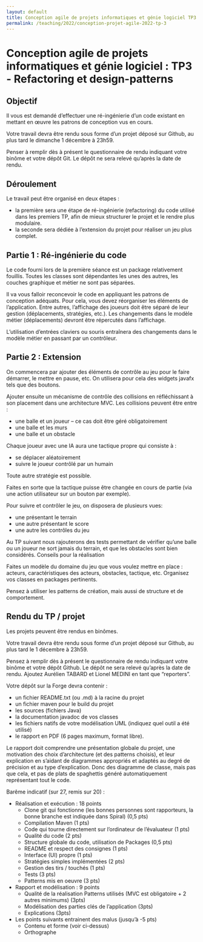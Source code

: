```yaml
---
layout: default
title: Conception agile de projets informatiques et génie logiciel TP3 Refactoring et design-patterns
permalink: /teaching/2022/conception-projet-agile-2022-tp-3
---
```

# Conception agile de projets informatiques et génie logiciel : TP3 - Refactoring et design-patterns

## Objectif

Il vous est demandé d’effectuer une ré-ingénierie d’un code existant en mettant en œuvre les patrons de conception vus en cours.

Votre travail devra être rendu sous forme d’un projet déposé sur Github, au plus tard le dimanche 1 décembre à 23h59.

Penser à remplir dès à présent le questionnaire de rendu indiquant votre binôme et votre dépôt Git. Le dépôt ne sera relevé qu’après la date de rendu.

## Déroulement

Le travail peut être organisé en deux étapes :

- la première sera une étape de ré-ingénierie (refactoring) du code utilisé dans les premiers TP, afin de mieux structurer le projet et le rendre plus modulaire.
- la seconde sera dédiée à l’extension du projet pour réaliser un jeu plus complet.

## Partie 1 : Ré-ingénierie du code

Le code fourni lors de la première séance est un package relativement fouillis. Toutes les classes sont dépendantes les unes des autres, les couches graphique et métier ne sont pas séparées.

Il va vous falloir reconcevoir le code en appliquant les patrons de conception adéquats. Pour cela, vous devez réorganiser les éléments de l’application. Entre autres, l’affichage des joueurs doit être séparé de leur gestion (déplacements, stratégies, etc.). Les changements dans le modèle métier (déplacements) devront être répercutés dans l’affichage.

L’utilisation d’entrées claviers ou souris entraînera des changements dans le modèle métier en passant par un contrôleur.
## Partie 2 : Extension

On commencera par ajouter des éléments de contrôle au jeu pour le faire démarrer, le mettre en pause, etc. On utilisera pour cela des widgets javafx tels que des boutons.

Ajouter ensuite un mécanisme de contrôle des collisions en réfléchissant à son placement dans une architecture MVC. Les collisions peuvent être entre :

- une balle et un joueur – ce cas doit être géré obligatoirement
- une balle et les murs
- une balle et un obstacle

Chaque joueur avec une IA aura une tactique propre qui consiste à :

- se déplacer aléatoirement
- suivre le joueur contrôlé par un humain

Toute autre stratégie est possible.

Faites en sorte que la tactique puisse être changée en cours de partie (via une action utilisateur sur un bouton par exemple).

Pour suivre et contrôler le jeu, on disposera de plusieurs vues:

- une présentant le terrain
- une autre présentant le score
- une autre les contrôles du jeu

Au TP suivant nous rajouterons des tests permettant de vérifier qu’une balle ou un joueur ne sort jamais du terrain, et que les obstacles sont bien considérés.
Conseils pour la réalisation

Faites un modèle du domaine du jeu que vous voulez mettre en place : acteurs, caractéristiques des acteurs, obstacles, tactique, etc. Organisez vos classes en packages pertinents.

Pensez à utiliser les patterns de création, mais aussi de structure et de comportement.

## Rendu du TP / projet

Les projets peuvent être rendus en binômes.

Votre travail devra être rendu sous forme d’un projet déposé sur Github, au plus tard le 1 décembre à 23h59.

Pensez à remplir dès à présent le questionnaire de rendu indiquant votre binôme et votre dépôt Github. Le dépôt ne sera relevé qu’après la date de rendu. Ajoutez Aurélien TABARD et Lionel MEDINI en tant que “reporters”.

Votre dépôt sur la Forge devra contenir :

- un fichier README.txt (ou .md) à la racine du projet
- un fichier maven pour le build du projet
- les sources (fichiers Java)
- la documentation javadoc de vos classes
- les fichiers natifs de votre modélisation UML (indiquez quel outil a été utilisé)
- le rapport en PDF (6 pages maximum, format libre).

Le rapport doit comprendre une présentation globale du projet, une motivation des choix d’architecture (et des patterns choisis), et leur explication en s’aidant de diagrammes appropriés et adaptés au degré de précision et au type d’explication. Donc des diagramme de classe, mais pas que cela, et pas de plats de spaghettis généré automatiquement représentant tout le code.

Barême indicatif (sur 27, remis sur 20) :

- Réalisation et exécution : 18 points
  - Clone git qui fonctionne (les bonnes personnes sont rapporteurs, la bonne branche est indiquée dans Spiral) (0,5 pts)
  - Compilation Maven (1 pts)
  - Code qui tourne directement sur l’ordinateur de l’évaluateur (1 pts)
  - Qualité du code (2 pts)
  - Structure globale du code, utilisation de Packages (0,5 pts)
  - README et respect des consignes (1 pts)
  - Interface (UI) propre (1 pts)
  - Stratégies simples implémentées (2 pts)
  - Gestion des tirs / touchés (1 pts)
  - Tests (3 pts)
  - Patterns mis en oeuvre (3 pts)
- Rapport et modélisation : 9 points
  - Qualité de la réalisation Patterns utilisés (MVC est obligatoire + 2 autres minimums) (3pts)
  - Modélisation des parties clés de l’application (3pts)
  - Explications (3pts)
- Les points suivants entrainent des malus (jusqu’à -5 pts)
  - Contenu et forme (voir ci-dessus)
  - Orthographe

